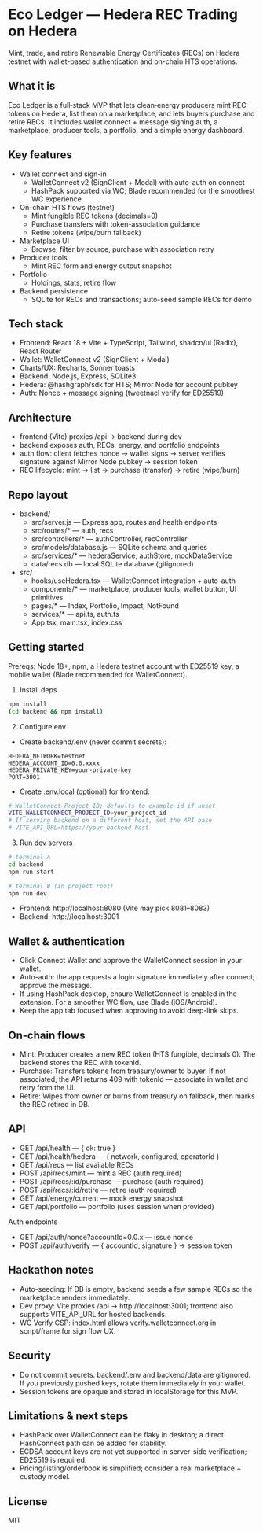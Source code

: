 # Eco Ledger — Hedera REC Trading on Hedera

Mint, trade, and retire Renewable Energy Certificates (RECs) on Hedera testnet with wallet-based authentication and on-chain HTS operations.

## What it is

Eco Ledger is a full‑stack MVP that lets clean‑energy producers mint REC tokens on Hedera, list them on a marketplace, and lets buyers purchase and retire RECs. It includes wallet connect + message signing auth, a marketplace, producer tools, a portfolio, and a simple energy dashboard.

## Key features

- Wallet connect and sign-in
	- WalletConnect v2 (SignClient + Modal) with auto-auth on connect
	- HashPack supported via WC; Blade recommended for the smoothest WC experience
- On-chain HTS flows (testnet)
	- Mint fungible REC tokens (decimals=0)
	- Purchase transfers with token-association guidance
	- Retire tokens (wipe/burn fallback)
- Marketplace UI
	- Browse, filter by source, purchase with association retry
- Producer tools
	- Mint REC form and energy output snapshot
- Portfolio
	- Holdings, stats, retire flow
- Backend persistence
	- SQLite for RECs and transactions; auto-seed sample RECs for demo

## Tech stack

- Frontend: React 18 + Vite + TypeScript, Tailwind, shadcn/ui (Radix), React Router
- Wallet: WalletConnect v2 (SignClient + Modal)
- Charts/UX: Recharts, Sonner toasts
- Backend: Node.js, Express, SQLite3
- Hedera: @hashgraph/sdk for HTS; Mirror Node for account pubkey
- Auth: Nonce + message signing (tweetnacl verify for ED25519)

## Architecture

- frontend (Vite) proxies /api → backend during dev
- backend exposes auth, RECs, energy, and portfolio endpoints
- auth flow: client fetches nonce → wallet signs → server verifies signature against Mirror Node pubkey → session token
- REC lifecycle: mint → list → purchase (transfer) → retire (wipe/burn)

## Repo layout

- backend/
	- src/server.js — Express app, routes and health endpoints
	- src/routes/* — auth, recs
	- src/controllers/* — authController, recController
	- src/models/database.js — SQLite schema and queries
	- src/services/* — hederaService, authStore, mockDataService
	- data/recs.db — local SQLite database (gitignored)
- src/
	- hooks/useHedera.tsx — WalletConnect integration + auto-auth
	- components/* — marketplace, producer tools, wallet button, UI primitives
	- pages/* — Index, Portfolio, Impact, NotFound
	- services/* — api.ts, auth.ts
	- App.tsx, main.tsx, index.css

## Getting started

Prereqs: Node 18+, npm, a Hedera testnet account with ED25519 key, a mobile wallet (Blade recommended for WalletConnect).

1) Install deps

```bash
npm install
(cd backend && npm install)
```

2) Configure env

- Create backend/.env (never commit secrets):

```properties
HEDERA_NETWORK=testnet
HEDERA_ACCOUNT_ID=0.0.xxxx
HEDERA_PRIVATE_KEY=your-private-key
PORT=3001
```

- Create .env.local (optional) for frontend:

```bash
# WalletConnect Project ID; defaults to example id if unset
VITE_WALLETCONNECT_PROJECT_ID=your_project_id
# If serving backend on a different host, set the API base
# VITE_API_URL=https://your-backend-host
```

3) Run dev servers

```bash
# terminal A
cd backend
npm run start

# terminal B (in project root)
npm run dev
```

- Frontend: http://localhost:8080 (Vite may pick 8081–8083)
- Backend: http://localhost:3001

## Wallet & authentication

- Click Connect Wallet and approve the WalletConnect session in your wallet.
- Auto-auth: the app requests a login signature immediately after connect; approve the message.
- If using HashPack desktop, ensure WalletConnect is enabled in the extension. For a smoother WC flow, use Blade (iOS/Android).
- Keep the app tab focused when approving to avoid deep-link skips.

## On-chain flows

- Mint: Producer creates a new REC token (HTS fungible, decimals 0). The backend stores the REC with tokenId.
- Purchase: Transfers tokens from treasury/owner to buyer. If not associated, the API returns 409 with tokenId — associate in wallet and retry from the UI.
- Retire: Wipes from owner or burns from treasury on fallback, then marks the REC retired in DB.

## API

- GET /api/health — { ok: true }
- GET /api/health/hedera — { network, configured, operatorId }
- GET /api/recs — list available RECs
- POST /api/recs/mint — mint a REC (auth required)
- POST /api/recs/:id/purchase — purchase (auth required)
- POST /api/recs/:id/retire — retire (auth required)
- GET /api/energy/current — mock energy snapshot
- GET /api/portfolio — portfolio (uses session when provided)

Auth endpoints

- GET /api/auth/nonce?accountId=0.0.x — issue nonce
- POST /api/auth/verify — { accountId, signature } → session token

## Hackathon notes

- Auto-seeding: If DB is empty, backend seeds a few sample RECs so the marketplace renders immediately.
- Dev proxy: Vite proxies /api → http://localhost:3001; frontend also supports VITE_API_URL for hosted backends.
- WC Verify CSP: index.html allows verify.walletconnect.org in script/frame for sign flow UX.

## Security

- Do not commit secrets. backend/.env and backend/data are gitignored. If you previously pushed keys, rotate them immediately in your wallet.
- Session tokens are opaque and stored in localStorage for this MVP.

## Limitations & next steps

- HashPack over WalletConnect can be flaky in desktop; a direct HashConnect path can be added for stability.
- ECDSA account keys are not yet supported in server-side verification; ED25519 is required.
- Pricing/listing/orderbook is simplified; consider a real marketplace + custody model.

## License

MIT

